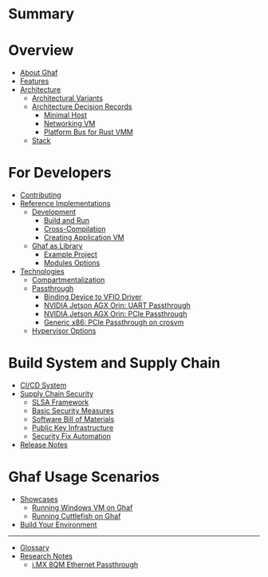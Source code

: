 <!--
    Copyright 2022-2023 TII (SSRC) and the Ghaf contributors
    SPDX-License-Identifier: CC-BY-SA-4.0
-->

# Summary

# Overview

- [About Ghaf](index.md)
- [Features](features/features.md)
- [Architecture](architecture/architecture.md)
  - [Architectural Variants](architecture/variants.md)
  - [Architecture Decision Records](architecture/adr.md)
    - [Minimal Host](architecture/adr/minimal-host.md)
    - [Networking VM](architecture/adr/netvm.md)
    - [Platform Bus for Rust VMM](architecture/adr/platform-bus-passthrough-support.md)
  - [Stack](architecture/stack.md)

# For Developers

- [Contributing](appendices/contributing_general.md)
- [Reference Implementations](ref_impl/reference_implementations.md)
  - [Development](ref_impl/development.md)
    - [Build and Run](ref_impl/build_and_run.md)
    - [Cross-Compilation](ref_impl/cross_compilation.md)
    - [Creating Application VM](ref_impl/creating_appvm.md)
  - [Ghaf as Library](ref_impl/ghaf-based-project.md)
    - [Example Project](ref_impl/example_project.md)
    - [Modules Options](ref_impl/modules_options.md)
- [Technologies](technologies/technologies.md)
    - [Compartmentalization](technologies/compartment.md)
    - [Passthrough](technologies/passthrough.md)
        - [Binding Device to VFIO Driver](technologies/vfio.md)
        - [NVIDIA Jetson AGX Orin: UART Passthrough](technologies/nvidia_agx_pt_uart.md)
        - [NVIDIA Jetson AGX Orin: PCIe Passthrough](technologies/nvidia_agx_pt_pcie.md)
        - [Generic x86: PCIe Passthrough on crosvm](technologies/x86_pcie_crosvm.md)
    - [Hypervisor Options](technologies/hypervisor_options.md)

# Build System and Supply Chain

- [CI/CD System]()
- [Supply Chain Security](scs/scs.md)
    - [SLSA Framework](scs/slsa-framework.md)
    - [Basic Security Measures](scs/basics.md)
    - [Software Bill of Materials](scs/sbom.md)
    - [Public Key Infrastructure](scs/pki.md)
    - [Security Fix Automation](scs/ghaf-security-fix-automation.md)
- [Release Notes](release_notes/release_notes.md)

# Ghaf Usage Scenarios

- [Showcases](scenarios/showcases.md)
  - [Running Windows VM on Ghaf](scenarios/run_win_vm.md)
  - [Running Cuttlefish on Ghaf](scenarios/run_cuttlefish.md)
- [Build Your Environment]()

-----------

- [Glossary](appendices/glossary.md)
- [Research Notes](research/research.md)
    - [i.MX 8QM Ethernet Passthrough](research/passthrough/ethernet.md)